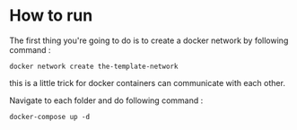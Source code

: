 # How to run
The first thing you're going to do is to create a docker network by following command :

```
docker network create the-template-network
```

this is a little trick for docker containers can communicate with each other.

Navigate to each folder and do following command :

```
docker-compose up -d
```